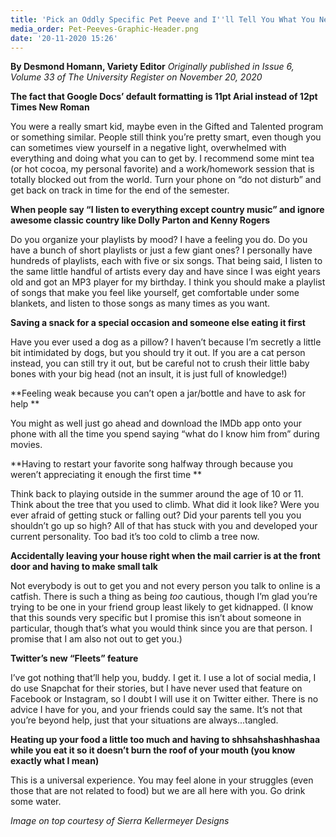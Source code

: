 ```yaml
---
title: 'Pick an Oddly Specific Pet Peeve and I''ll Tell You What You Need to Hear'
media_order: Pet-Peeves-Graphic-Header.png
date: '20-11-2020 15:26'
---
```


**By Desmond Homann, Variety Editor** _Originally published in Issue 6, Volume 33 of The University Register on November 20, 2020_

**The fact that Google Docs’ default formatting is 11pt Arial instead of 12pt Times New Roman**

You were a really smart kid, maybe even in the Gifted and Talented program or something similar. People still think you’re pretty smart, even though you can sometimes view yourself in a negative light, overwhelmed with everything and doing what you can to get by. I recommend some mint tea (or hot cocoa, my personal favorite) and a work/homework session that is totally blocked out from the world. Turn your phone on “do not disturb” and get back on track in time for the end of the semester.

**When people say “I listen to everything except country music” and ignore awesome classic country like Dolly Parton and Kenny Rogers**

Do you organize your playlists by mood? I have a feeling you do. Do you have a bunch of short playlists or just a few giant ones? I personally have hundreds of playlists, each with five or six songs. That being said, I listen to the same little handful of artists every day and have since I was eight years old and got an MP3 player for my birthday. I think you should make a playlist of songs that make you feel like yourself, get comfortable under some blankets, and listen to those songs as many times as you want. 

**Saving a snack for a special occasion and someone else eating it first**

Have you ever used a dog as a pillow? I haven’t because I’m secretly a little bit intimidated by dogs, but you should try it out. If you are a cat person instead, you can still try it out, but be careful not to crush their little baby bones with your big head (not an insult, it is just full of knowledge!) 

**Feeling weak because you can’t open a jar/bottle and have to ask for help **

You might as well just go ahead and download the IMDb app onto your phone with all the time you spend saying “what do I know him from” during movies. 

**Having to restart your favorite song halfway through because you weren’t appreciating it enough the first time **

Think back to playing outside in the summer around the age of 10 or 11. Think about the tree that you used to climb. What did it look like? Were you ever afraid of getting stuck or falling out? Did your parents tell you you shouldn’t go up so high? All of that has stuck with you and developed your current personality. Too bad it’s too cold to climb a tree now. 

**Accidentally leaving your house right when the mail carrier is at the front door and having to make small talk**

Not everybody is out to get you and not every person you talk to online is a catfish. There is such a thing as being *too* cautious, though I’m glad you’re trying to be one in your friend group least likely to get kidnapped. (I know that this sounds very specific but I promise this isn’t about someone in particular, though that’s what you would think since you are that person. I promise that I am also not out to get you.) 

**Twitter’s new “Fleets” feature**

I’ve got nothing that’ll help you, buddy. I get it. I use a lot of social media, I do use Snapchat for their stories, but I have never used that feature on Facebook or Instagram, so I doubt I will use it on Twitter either. There is no advice I have for you, and your friends could say the same. It’s not that you’re beyond help, just that your situations are always...tangled.


**Heating up your food a little too much and having to shhsahshashhashaa while you eat it so it doesn’t burn the roof of your mouth (you know exactly what I mean)**

This is a universal experience. You may feel alone in your struggles (even those that are not related to food) but we are all here with you. Go drink some water.

_Image on top courtesy of Sierra Kellermeyer Designs_
